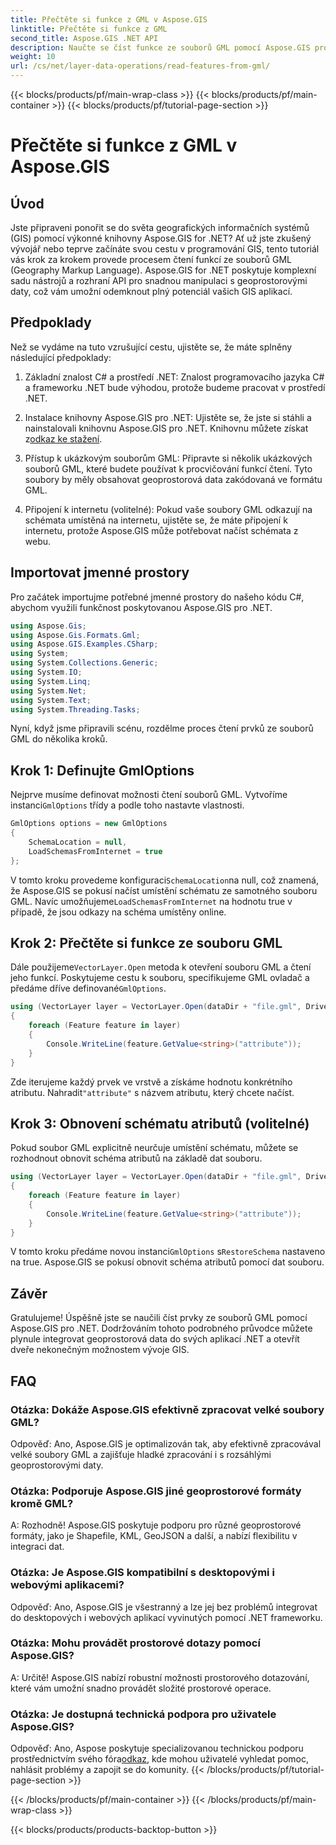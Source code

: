 ```yaml
---
title: Přečtěte si funkce z GML v Aspose.GIS
linktitle: Přečtěte si funkce z GML
second_title: Aspose.GIS .NET API
description: Naučte se číst funkce ze souborů GML pomocí Aspose.GIS pro .NET. Komplexní návod pro vývojáře GIS.
weight: 10
url: /cs/net/layer-data-operations/read-features-from-gml/
---
```


{{< blocks/products/pf/main-wrap-class >}}
{{< blocks/products/pf/main-container >}}
{{< blocks/products/pf/tutorial-page-section >}}

# Přečtěte si funkce z GML v Aspose.GIS

## Úvod

Jste připraveni ponořit se do světa geografických informačních systémů (GIS) pomocí výkonné knihovny Aspose.GIS for .NET? Ať už jste zkušený vývojář nebo teprve začínáte svou cestu v programování GIS, tento tutoriál vás krok za krokem provede procesem čtení funkcí ze souborů GML (Geography Markup Language). Aspose.GIS for .NET poskytuje komplexní sadu nástrojů a rozhraní API pro snadnou manipulaci s geoprostorovými daty, což vám umožní odemknout plný potenciál vašich GIS aplikací.

## Předpoklady

Než se vydáme na tuto vzrušující cestu, ujistěte se, že máte splněny následující předpoklady:

1. Základní znalost C# a prostředí .NET: Znalost programovacího jazyka C# a frameworku .NET bude výhodou, protože budeme pracovat v prostředí .NET.

2. Instalace knihovny Aspose.GIS pro .NET: Ujistěte se, že jste si stáhli a nainstalovali knihovnu Aspose.GIS pro .NET. Knihovnu můžete získat z[odkaz ke stažení](https://releases.aspose.com/gis/net/).

3. Přístup k ukázkovým souborům GML: Připravte si několik ukázkových souborů GML, které budete používat k procvičování funkcí čtení. Tyto soubory by měly obsahovat geoprostorová data zakódovaná ve formátu GML.

4. Připojení k internetu (volitelné): Pokud vaše soubory GML odkazují na schémata umístěná na internetu, ujistěte se, že máte připojení k internetu, protože Aspose.GIS může potřebovat načíst schémata z webu.

## Importovat jmenné prostory

Pro začátek importujme potřebné jmenné prostory do našeho kódu C#, abychom využili funkčnost poskytovanou Aspose.GIS pro .NET.

```csharp
using Aspose.Gis;
using Aspose.Gis.Formats.Gml;
using Aspose.GIS.Examples.CSharp;
using System;
using System.Collections.Generic;
using System.IO;
using System.Linq;
using System.Net;
using System.Text;
using System.Threading.Tasks;
```

Nyní, když jsme připravili scénu, rozdělme proces čtení prvků ze souborů GML do několika kroků.

## Krok 1: Definujte GmlOptions

 Nejprve musíme definovat možnosti čtení souborů GML. Vytvoříme instanci`GmlOptions` třídy a podle toho nastavte vlastnosti.

```csharp
GmlOptions options = new GmlOptions
{
    SchemaLocation = null,
    LoadSchemasFromInternet = true
};
```

 V tomto kroku provedeme konfiguraci`SchemaLocation`na null, což znamená, že Aspose.GIS se pokusí načíst umístění schématu ze samotného souboru GML. Navíc umožňujeme`LoadSchemasFromInternet` na hodnotu true v případě, že jsou odkazy na schéma umístěny online.

## Krok 2: Přečtěte si funkce ze souboru GML

 Dále použijeme`VectorLayer.Open` metoda k otevření souboru GML a čtení jeho funkcí. Poskytujeme cestu k souboru, specifikujeme GML ovladač a předáme dříve definované`GmlOptions`.

```csharp
using (VectorLayer layer = VectorLayer.Open(dataDir + "file.gml", Drivers.Gml, options))
{
    foreach (Feature feature in layer)
    {
        Console.WriteLine(feature.GetValue<string>("attribute"));
    }
}
```

 Zde iterujeme každý prvek ve vrstvě a získáme hodnotu konkrétního atributu. Nahradit`"attribute"` s názvem atributu, který chcete načíst.

## Krok 3: Obnovení schématu atributů (volitelné)

Pokud soubor GML explicitně neurčuje umístění schématu, můžete se rozhodnout obnovit schéma atributů na základě dat souboru.

```csharp
using (VectorLayer layer = VectorLayer.Open(dataDir + "file.gml", Drivers.Gml, new GmlOptions(){RestoreSchema = true}))
{
    foreach (Feature feature in layer)
    {
        Console.WriteLine(feature.GetValue<string>("attribute"));
    }
}
```

 V tomto kroku předáme novou instanci`GmlOptions` s`RestoreSchema` nastaveno na true. Aspose.GIS se pokusí obnovit schéma atributů pomocí dat souboru.

## Závěr

Gratulujeme! Úspěšně jste se naučili číst prvky ze souborů GML pomocí Aspose.GIS pro .NET. Dodržováním tohoto podrobného průvodce můžete plynule integrovat geoprostorová data do svých aplikací .NET a otevřít dveře nekonečným možnostem vývoje GIS.

## FAQ

### Otázka: Dokáže Aspose.GIS efektivně zpracovat velké soubory GML?

Odpověď: Ano, Aspose.GIS je optimalizován tak, aby efektivně zpracovával velké soubory GML a zajišťuje hladké zpracování i s rozsáhlými geoprostorovými daty.

### Otázka: Podporuje Aspose.GIS jiné geoprostorové formáty kromě GML?

A: Rozhodně! Aspose.GIS poskytuje podporu pro různé geoprostorové formáty, jako je Shapefile, KML, GeoJSON a další, a nabízí flexibilitu v integraci dat.

### Otázka: Je Aspose.GIS kompatibilní s desktopovými i webovými aplikacemi?

Odpověď: Ano, Aspose.GIS je všestranný a lze jej bez problémů integrovat do desktopových i webových aplikací vyvinutých pomocí .NET frameworku.

### Otázka: Mohu provádět prostorové dotazy pomocí Aspose.GIS?

A: Určitě! Aspose.GIS nabízí robustní možnosti prostorového dotazování, které vám umožní snadno provádět složité prostorové operace.

### Otázka: Je dostupná technická podpora pro uživatele Aspose.GIS?

 Odpověď: Ano, Aspose poskytuje specializovanou technickou podporu prostřednictvím svého fóra[odkaz]( https://forum.aspose.com/c/gis/33), kde mohou uživatelé vyhledat pomoc, nahlásit problémy a zapojit se do komunity.
{{< /blocks/products/pf/tutorial-page-section >}}

{{< /blocks/products/pf/main-container >}}
{{< /blocks/products/pf/main-wrap-class >}}

{{< blocks/products/products-backtop-button >}}

